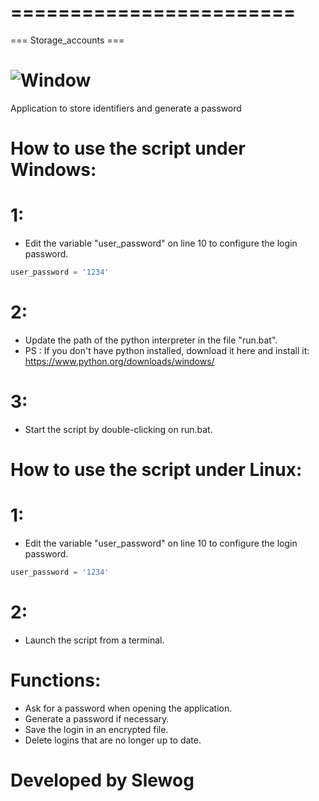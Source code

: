 # ========================
=== Storage_accounts ===

# ![Window](https://media.discordapp.net/attachments/715165934209335315/716797950335909939/storage_accounts.PNG?width=968&height=677)

Application to store identifiers and generate a password

# How to use the script under Windows:
# 1:
- Edit the variable "user_password" on line 10 to configure the login password.
```python
user_password = '1234'
```

# 2:
- Update the path of the python interpreter in the file "run.bat".
- PS : If you don't have python installed, download it here and install it: https://www.python.org/downloads/windows/

# 3:
- Start the script by double-clicking on run.bat.

# How to use the script under Linux:
# 1:
- Edit the variable "user_password" on line 10 to configure the login password.
 ```python 
 user_password = '1234'
 ```
# 2:
- Launch the script from a terminal.

# Functions:
- Ask for a password when opening the application.
- Generate a password if necessary.
- Save the login in an encrypted file.
- Delete logins that are no longer up to date.

# Developed by Slewog
